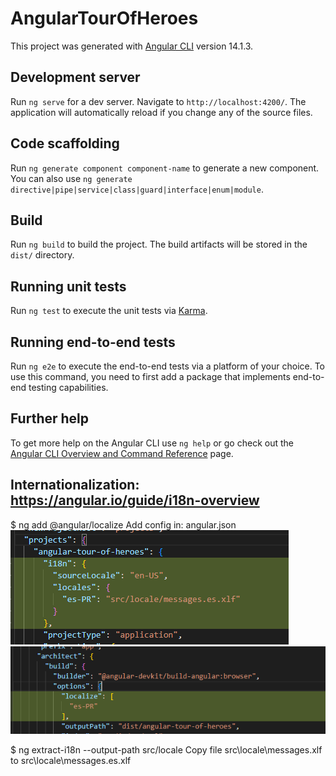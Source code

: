 # AngularTourOfHeroes

This project was generated with [Angular CLI](https://github.com/angular/angular-cli) version 14.1.3.

## Development server

Run `ng serve` for a dev server. Navigate to `http://localhost:4200/`. The application will automatically reload if you change any of the source files.

## Code scaffolding

Run `ng generate component component-name` to generate a new component. You can also use `ng generate directive|pipe|service|class|guard|interface|enum|module`.

## Build

Run `ng build` to build the project. The build artifacts will be stored in the `dist/` directory.

## Running unit tests

Run `ng test` to execute the unit tests via [Karma](https://karma-runner.github.io).

## Running end-to-end tests

Run `ng e2e` to execute the end-to-end tests via a platform of your choice. To use this command, you need to first add a package that implements end-to-end testing capabilities.

## Further help

To get more help on the Angular CLI use `ng help` or go check out the [Angular CLI Overview and Command Reference](https://angular.io/cli) page.

## Internationalization: https://angular.io/guide/i18n-overview
$ ng add @angular/localize
Add config in: angular.json
![angular.json](img_note/i18n-1.png)
![angular.json](img_note/i18n-2.png)

$ ng extract-i18n --output-path src/locale
Copy file src\locale\messages.xlf to src\locale\messages.es.xlf

